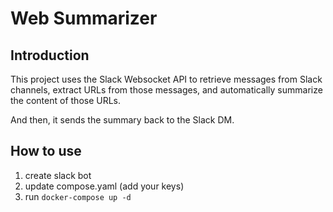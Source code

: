 # Web Summarizer

## Introduction

This project uses the Slack Websocket API to retrieve messages from Slack channels, extract URLs from those messages, and automatically summarize the content of those URLs.

And then, it sends the summary back to the Slack DM.

## How to use

1. create slack bot
1. update compose.yaml (add your keys)
1. run `docker-compose up -d`
